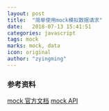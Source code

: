 ```yaml
---
layout: post
title:  "简单使用mock模拟数据请求"
date:   2018-07-13 15:41:51
categories: javascript
tags: mock
marks: mock, data
icon: original
author: "zyingming"
---
```

### 参考资料
[mock 官方文档](https://github.com/nuysoft/Mock/wiki/Getting-Started)
[mock API](http://mockjs.com/0.1/)